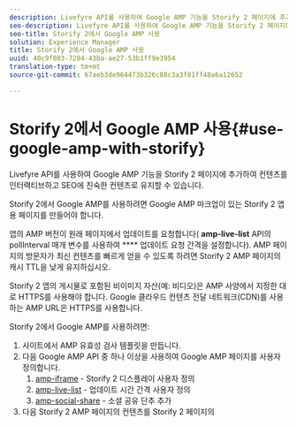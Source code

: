 ```yaml
---
description: Livefyre API를 사용하여 Google AMP 기능을 Storify 2 페이지에 추가하여 컨텐츠를 인터랙티브하고 SEO에 친숙한 컨텐츠로 유지할 수 있습니다.
seo-description: Livefyre API를 사용하여 Google AMP 기능을 Storify 2 페이지에 추가하여 컨텐츠를 인터랙티브하고 SEO에 친숙한 컨텐츠로 유지할 수 있습니다.
seo-title: Storify 2에서 Google AMP 사용
solution: Experience Manager
title: Storify 2에서 Google AMP 사용
uuid: 40c9f083-7284-43ba-ae27-53b1ff9e3954
translation-type: tm+mt
source-git-commit: 67aeb3de964473b326c88c3a3f81ff48a6a12652

---
```



# Storify 2에서 Google AMP 사용{#use-google-amp-with-storify}

Livefyre API를 사용하여 Google AMP 기능을 Storify 2 페이지에 추가하여 컨텐츠를 인터랙티브하고 SEO에 친숙한 컨텐츠로 유지할 수 있습니다.

Storify 2에서 Google AMP를 사용하려면 Google AMP 마크업이 있는 Storify 2 앱용 페이지를 만들어야 합니다.

앱의 AMP 버전이 원래 페이지에서 업데이트를 요청합니다( **amp-live-list** API의 pollInterval 매개 변수를 사용하여 **** 업데이트 요청 간격을 설정합니다). AMP 페이지의 방문자가 최신 컨텐츠를 빠르게 얻을 수 있도록 하려면 Storify 2 AMP 페이지의 캐시 TTL을 낮게 유지하십시오.

Storify 2 앱의 게시물로 포함된 비이미지 자산(예: 비디오)은 AMP 사양에서 지정한 대로 HTTPS를 사용해야 합니다. Google 클라우드 컨텐츠 전달 네트워크(CDN)를 사용하는 AMP URL은 HTTPS를 사용합니다.

Storify 2에서 Google AMP를 사용하려면:

1. 사이트에서 AMP 유효성 검사 템플릿을 만듭니다.
1. 다음 Google AMP API 중 하나 이상을 사용하여 Google AMP 페이지를 사용자 정의합니다.
   1. [amp-iframe](https://www.ampproject.org/docs/reference/components/amp-iframe) - Storify 2 디스플레이 사용자 정의
   1. [amp-live-list](https://www.ampproject.org/docs/reference/components/amp-live-list) - 업데이트 시간 간격 사용자 정의
   1. [amp-social-share](https://www.ampproject.org/docs/reference/components/amp-social-share) - 소셜 공유 단추 추가
1. 다음 Storify 2 AMP 페이지의 컨텐츠를 Storify 2 페이지의 <style amp-custom> 태그: [https://cdn.livefyre.com/libs/liveblog-v2-component/amp.min.css](https://cdn.livefyre.com/libs/liveblog-v2-component/amp.min.css)
1. 다음 Storify 2 AMP 마크업 API의 내용을 Google AMP 템플릿에 포함시키십시오.여기서 `https://api.livefyre.com/app-service/v4/bootstrap/{{APP_ID}}/amp` {{APP_ID}}은(는) Livefyre Studio의 Storify 2 앱에 대한 앱 ID입니다.
   1. 유일한 쿼리 매개 변수는 **pollInterval**&#x200B;뿐입니다. 이 간격은 앱이 업데이트를 확인하는 간격(밀리초 단위)입니다.
   1. URL에는 가장 최근 게시물(트윗, 비디오 등 포함)의 콘텐츠가 포함됩니다.
   1. 게시자 페이지는 Google AMP 페이지를 업데이트하려는 만큼 자주 이 URL에서 컨텐츠를 가져와야 합니다.
